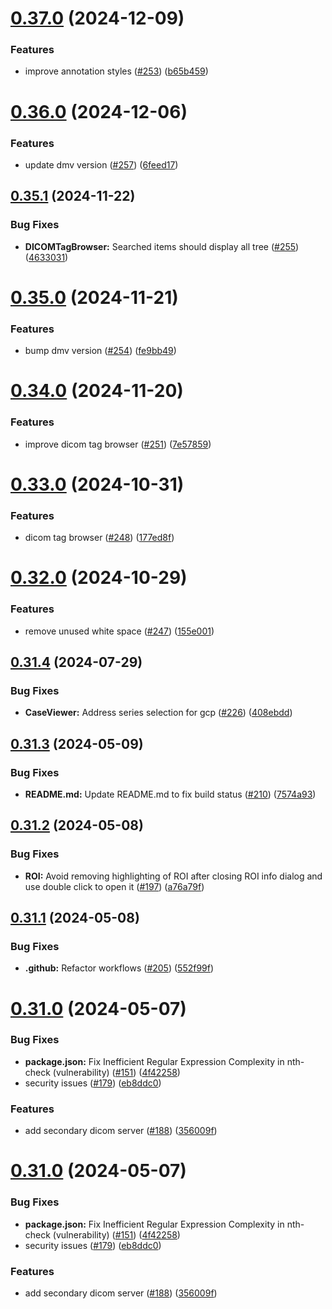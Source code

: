 # [0.37.0](https://github.com/ImagingDataCommons/slim/compare/v0.36.0...v0.37.0) (2024-12-09)


### Features

* improve annotation styles ([#253](https://github.com/ImagingDataCommons/slim/issues/253)) ([b65b459](https://github.com/ImagingDataCommons/slim/commit/b65b459eacc8516553a56dc5b8d236c404cdbd81))

# [0.36.0](https://github.com/ImagingDataCommons/slim/compare/v0.35.1...v0.36.0) (2024-12-06)


### Features

* update dmv version ([#257](https://github.com/ImagingDataCommons/slim/issues/257)) ([6feed17](https://github.com/ImagingDataCommons/slim/commit/6feed17845365a41fc48a991dc9d5f7e94d34c47))

## [0.35.1](https://github.com/ImagingDataCommons/slim/compare/v0.35.0...v0.35.1) (2024-11-22)


### Bug Fixes

* **DICOMTagBrowser:** Searched items should display all tree ([#255](https://github.com/ImagingDataCommons/slim/issues/255)) ([4633031](https://github.com/ImagingDataCommons/slim/commit/463303113ae9d4cb13b5aec8314947f21d39a725))

# [0.35.0](https://github.com/ImagingDataCommons/slim/compare/v0.34.0...v0.35.0) (2024-11-21)


### Features

* bump dmv version ([#254](https://github.com/ImagingDataCommons/slim/issues/254)) ([fe9bb49](https://github.com/ImagingDataCommons/slim/commit/fe9bb496aa503c54ee65ffba86a0cf14b7e7c20f))

# [0.34.0](https://github.com/ImagingDataCommons/slim/compare/v0.33.0...v0.34.0) (2024-11-20)


### Features

* improve dicom tag browser ([#251](https://github.com/ImagingDataCommons/slim/issues/251)) ([7e57859](https://github.com/ImagingDataCommons/slim/commit/7e57859287ea3b758f9d2cf4e53729063c589569))

# [0.33.0](https://github.com/ImagingDataCommons/slim/compare/v0.32.0...v0.33.0) (2024-10-31)


### Features

* dicom tag browser ([#248](https://github.com/ImagingDataCommons/slim/issues/248)) ([177ed8f](https://github.com/ImagingDataCommons/slim/commit/177ed8f6b6e82614f9563eb22584c2c6b8bc8de4))

# [0.32.0](https://github.com/ImagingDataCommons/slim/compare/v0.31.4...v0.32.0) (2024-10-29)


### Features

* remove unused white space ([#247](https://github.com/ImagingDataCommons/slim/issues/247)) ([155e001](https://github.com/ImagingDataCommons/slim/commit/155e0018c2fd8b87eee70c207051de9df55f0ada))

## [0.31.4](https://github.com/ImagingDataCommons/slim/compare/v0.31.3...v0.31.4) (2024-07-29)


### Bug Fixes

* **CaseViewer:** Address series selection for gcp ([#226](https://github.com/ImagingDataCommons/slim/issues/226)) ([408ebdd](https://github.com/ImagingDataCommons/slim/commit/408ebdd4d2c4f7668be06aeec9e74c8a5d0a3241))

## [0.31.3](https://github.com/ImagingDataCommons/slim/compare/v0.31.2...v0.31.3) (2024-05-09)


### Bug Fixes

* **README.md:** Update README.md to fix build status ([#210](https://github.com/ImagingDataCommons/slim/issues/210)) ([7574a93](https://github.com/ImagingDataCommons/slim/commit/7574a93b0c9a303202f135566328c69eb605cd69))

## [0.31.2](https://github.com/ImagingDataCommons/slim/compare/v0.31.1...v0.31.2) (2024-05-08)


### Bug Fixes

* **ROI:** Avoid removing highlighting of ROI after closing ROI info dialog and use double click to open it ([#197](https://github.com/ImagingDataCommons/slim/issues/197)) ([a76a79f](https://github.com/ImagingDataCommons/slim/commit/a76a79f46c09f876933e9a6d57b667d673f13e96))

## [0.31.1](https://github.com/ImagingDataCommons/slim/compare/v0.31.0...v0.31.1) (2024-05-08)


### Bug Fixes

* **.github:** Refactor workflows ([#205](https://github.com/ImagingDataCommons/slim/issues/205)) ([552f99f](https://github.com/ImagingDataCommons/slim/commit/552f99f3052c039801f0a6b86564445a3497cc26))

# [0.31.0](https://github.com/ImagingDataCommons/slim/compare/v0.30.0...v0.31.0) (2024-05-07)


### Bug Fixes

* **package.json:** Fix Inefficient Regular Expression Complexity in nth-check (vulnerability) ([#151](https://github.com/ImagingDataCommons/slim/issues/151)) ([4f42258](https://github.com/ImagingDataCommons/slim/commit/4f4225889cedb853c79db84bac8aee94f0b41715))
* security issues ([#179](https://github.com/ImagingDataCommons/slim/issues/179)) ([eb8ddc0](https://github.com/ImagingDataCommons/slim/commit/eb8ddc093427547e7e178973fc871c47fa18ed61))


### Features

* add secondary dicom server ([#188](https://github.com/ImagingDataCommons/slim/issues/188)) ([356009f](https://github.com/ImagingDataCommons/slim/commit/356009f6a86cd96bfa6c6b478adb46683fbdcd3d))

# [0.31.0](https://github.com/ImagingDataCommons/slim/compare/v0.30.0...v0.31.0) (2024-05-07)


### Bug Fixes

* **package.json:** Fix Inefficient Regular Expression Complexity in nth-check (vulnerability) ([#151](https://github.com/ImagingDataCommons/slim/issues/151)) ([4f42258](https://github.com/ImagingDataCommons/slim/commit/4f4225889cedb853c79db84bac8aee94f0b41715))
* security issues ([#179](https://github.com/ImagingDataCommons/slim/issues/179)) ([eb8ddc0](https://github.com/ImagingDataCommons/slim/commit/eb8ddc093427547e7e178973fc871c47fa18ed61))


### Features

* add secondary dicom server ([#188](https://github.com/ImagingDataCommons/slim/issues/188)) ([356009f](https://github.com/ImagingDataCommons/slim/commit/356009f6a86cd96bfa6c6b478adb46683fbdcd3d))
